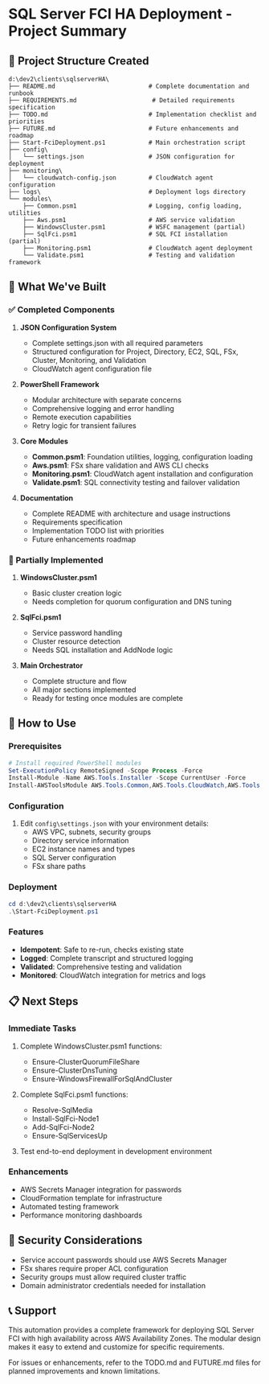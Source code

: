 # SQL Server FCI HA Deployment - Project Summary

## 📁 Project Structure Created

```
d:\dev2\clients\sqlserverHA\
├── README.md                          # Complete documentation and runbook
├── REQUIREMENTS.md                     # Detailed requirements specification
├── TODO.md                            # Implementation checklist and priorities
├── FUTURE.md                          # Future enhancements and roadmap
├── Start-FciDeployment.ps1            # Main orchestration script
├── config\
│   └── settings.json                  # JSON configuration for deployment
├── monitoring\
│   └── cloudwatch-config.json         # CloudWatch agent configuration
├── logs\                              # Deployment logs directory
└── modules\
    ├── Common.psm1                    # Logging, config loading, utilities
    ├── Aws.psm1                       # AWS service validation
    ├── WindowsCluster.psm1            # WSFC management (partial)
    ├── SqlFci.psm1                    # SQL FCI installation (partial)
    ├── Monitoring.psm1                # CloudWatch agent deployment
    └── Validate.psm1                  # Testing and validation framework
```

## 🎯 What We've Built

### ✅ Completed Components

1. **JSON Configuration System**
   - Complete settings.json with all required parameters
   - Structured configuration for Project, Directory, EC2, SQL, FSx, Cluster, Monitoring, and Validation
   - CloudWatch agent configuration file

2. **PowerShell Framework**
   - Modular architecture with separate concerns
   - Comprehensive logging and error handling
   - Remote execution capabilities
   - Retry logic for transient failures

3. **Core Modules**
   - **Common.psm1**: Foundation utilities, logging, configuration loading
   - **Aws.psm1**: FSx share validation and AWS CLI checks
   - **Monitoring.psm1**: CloudWatch agent installation and configuration
   - **Validate.psm1**: SQL connectivity testing and failover validation

4. **Documentation**
   - Complete README with architecture and usage instructions
   - Requirements specification
   - Implementation TODO list with priorities
   - Future enhancements roadmap

### 🔧 Partially Implemented

1. **WindowsCluster.psm1**
   - Basic cluster creation logic
   - Needs completion for quorum configuration and DNS tuning

2. **SqlFci.psm1**
   - Service password handling
   - Cluster resource detection
   - Needs SQL installation and AddNode logic

3. **Main Orchestrator**
   - Complete structure and flow
   - All major sections implemented
   - Ready for testing once modules are complete

## 🚀 How to Use

### Prerequisites
```powershell
# Install required PowerShell modules
Set-ExecutionPolicy RemoteSigned -Scope Process -Force
Install-Module -Name AWS.Tools.Installer -Scope CurrentUser -Force
Install-AWSToolsModule AWS.Tools.Common,AWS.Tools.CloudWatch,AWS.Tools.CloudWatchLogs -Scope CurrentUser -Force
```

### Configuration
1. Edit `config\settings.json` with your environment details:
   - AWS VPC, subnets, security groups
   - Directory service information
   - EC2 instance names and types
   - SQL Server configuration
   - FSx share paths

### Deployment
```powershell
cd d:\dev2\clients\sqlserverHA
.\Start-FciDeployment.ps1
```

### Features
- **Idempotent**: Safe to re-run, checks existing state
- **Logged**: Complete transcript and structured logging
- **Validated**: Comprehensive testing and validation
- **Monitored**: CloudWatch integration for metrics and logs

## 📋 Next Steps

### Immediate Tasks
1. Complete WindowsCluster.psm1 functions:
   - Ensure-ClusterQuorumFileShare
   - Ensure-ClusterDnsTuning
   - Ensure-WindowsFirewallForSqlAndCluster

2. Complete SqlFci.psm1 functions:
   - Resolve-SqlMedia
   - Install-SqlFci-Node1
   - Add-SqlFci-Node2
   - Ensure-SqlServicesUp

3. Test end-to-end deployment in development environment

### Enhancements
- AWS Secrets Manager integration for passwords
- CloudFormation template for infrastructure
- Automated testing framework
- Performance monitoring dashboards

## 🔐 Security Considerations

- Service account passwords should use AWS Secrets Manager
- FSx shares require proper ACL configuration
- Security groups must allow required cluster traffic
- Domain administrator credentials needed for installation

## 📞 Support

This automation provides a complete framework for deploying SQL Server FCI with high availability across AWS Availability Zones. The modular design makes it easy to extend and customize for specific requirements.

For issues or enhancements, refer to the TODO.md and FUTURE.md files for planned improvements and known limitations.
